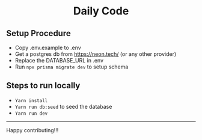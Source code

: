 <h1 align='center'>Daily Code</h1>

## Setup Procedure


* Copy .env.example to .env
* Get a postgres db from https://neon.tech/ (or any other provider)
* Replace the DATABASE_URL in .env
* Run ```npx prisma migrate dev``` to setup schema
## Steps to run locally



* ```Yarn install```
* ```Yarn run db:seed``` to seed the database
* ```Yarn run dev```


---

Happy contributing!!!